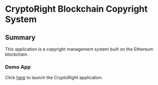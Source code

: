   # CryptoRight Blockchain Copyright System

  ## Summary

  This application is a copyright management system built on the Ethereum blockchain.

  ### Demo App

  Click [here](Frontend/index.html) to launch the CryptoRight application.